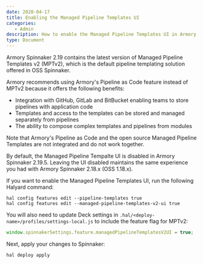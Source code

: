 ```yaml
---
date: 2020-04-17
title: Enabling the Managed Pipeline Templates UI
categories:
   - Admin
description: How to enable the Managed Pipeline Templates UI in Armory Spinnaker
type: Document
---
```


Armory Spinnaker 2.19 contains the latest version of Managed Pipeline Templates v2 (MPTv2), which is the default pipeline templating solution offered in OSS Spinnaker. 

Armory recommends using Armory's Pipeline as Code feature instead of MPTv2 because it offers the following benefits:

* Integration with GitHub, GitLab and BitBucket enabling teams to store pipelines with application code
* Templates and access to the templates can be stored and managed separately from pipelines
* The ability to compose complex templates and pipelines from modules

Note that Armory's Pipeline as Code and the open source Managed Pipeline Templates are not integrated and do not work together.

By default, the Managed Pipeline Tempalte UI is disabled in Armory Spinnaker 2.19.5. Leaving the UI disabled maintains the same experience you had with Armory Spinnaker 2.18.x (OSS 1.18.x).

If you want to enable the Managed Pipeline Templates UI, run the following Halyard command:

```
hal config features edit --pipeline-templates true
hal config features edit --managed-pipeline-templates-v2-ui true
```
You will also need to update Deck settings in `.hal/<deploy-name>/profiles/settings-local.js` to include the feature flag for MPTv2:

```js
window.spinnakerSettings.feature.managedPipelineTemplatesV2UI = true;
```

Next, apply your changes to Spinnaker:

```
hal deploy apply
```
